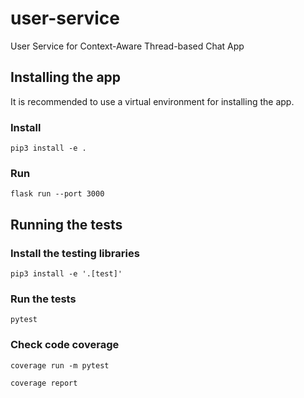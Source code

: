 # user-service
User Service for Context-Aware Thread-based Chat App



## Installing the app
It is recommended to use a virtual environment for installing the app.
### Install
```
pip3 install -e .
```
### Run
```
flask run --port 3000
```

## Running the tests

### Install the testing libraries
```
pip3 install -e '.[test]'
```

### Run the tests
```
pytest
```

### Check code coverage
```
coverage run -m pytest

coverage report
```

